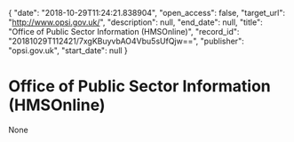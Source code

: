 {
  "date": "2018-10-29T11:24:21.838904", 
  "open_access": false, 
  "target_url": "http://www.opsi.gov.uk/", 
  "description": null, 
  "end_date": null, 
  "title": "Office of Public Sector Information (HMSOnline)", 
  "record_id": "20181029T112421/7xgKBuyvbAO4Vbu5sUfQjw==", 
  "publisher": "opsi.gov.uk", 
  "start_date": null
}

# Office of Public Sector Information (HMSOnline)

None